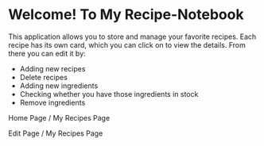 # Welcome! To My Recipe-Notebook

This application allows you to store and manage your favorite recipes. Each recipe has its own card, which you can click on to view the details. From there you can edit it by:
- Adding new recipes
- Delete recipes
- Adding new ingredients
- Checking whether you have those ingredients in stock
- Remove ingredients

Home Page / My Recipes Page













Edit Page / My Recipes Page
